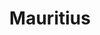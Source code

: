 ---
title: "Mauritius"
introtext: "Mauritius, het land dat bekend staat van de dodo, is het paradijs op aarde! Het is een klein eiland in de Indische Oceaan, bijna 2.000 kilometer voor de kust van Afrika. Er heerst een tropisch klimaat, waardoor het hier het hele jaar door goed vertoeven is. Geniet op de parelwitte zandstranden met een cocktail in je hand van een prachtige zonsonderdag of ga lekker duiken in de azuurblauwe oceaan bomvol onderwaterleven. Niet voor niets is Mauritius zelfs benoemd tot meeste romantische bestemming ter wereld."
introimage: "https://lh3.googleusercontent.com/sP4AzGeynl_zvV8co458UByQV7w1naSJchLDUM4IysBGxDzou85Td_HcQr7O92bvEMm8CJ9t_D8Oio1oRxojO1HgqpMycOO-zzwbgdVlmslmZdtd1YdBjT__DP-hAoiQ_gPTsh-bfw=w2400"
surface: "2.040"
inhabitants: "1.265.000"
rate: "40,18"
valuta: "roepie"
bigmac_index: ""
---